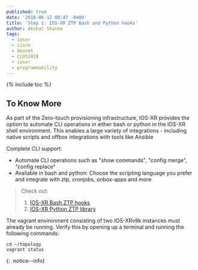 ```yaml
---
published: true
date: '2018-06-12 08:47 -0400'
title: 'Step 1: IOS-XR ZTP Bash and Python hooks'
author: Akshat Sharma
tags:
  - iosxr
  - cisco
  - devnet
  - CLUS2018
  - iosxr
  - programmability
---
```



{% include toc %}

## To Know More

As part of the Zero-touch provisioning infrastructure, IOS-XR provides the option to automate CLI operations in either bash or python in the IOS-XR shell environment. This enables a large variety of integrations - including native scripts and offbox integrations with tools like Ansible

Complete CLI support: 
*  Automate CLI operations such as "show commands", "config merge", "config replace"
*  Available in bash and python: Choose the scripting language you prefer and integrate with ztp, cronjobs, onbox-apps and more


>Check out:
>
>1) [IOS-XR Bash ZTP hooks](https://xrdocs.io/software-management/tutorials/2016-08-26-working-with-ztp/#ztp_helpersh)
>2) [IOS-XR Python ZTP library](https://xrdocs.io/software-management/tutorials/2016-08-26-working-with-ztp/#ztp_helpersh)


The vagrant environment consisting of two IOS-XRv9k instances must already be running. Verify this by opening up a terminal and running the following commands:

```
cd ~/topology
vagrant status

```

{: .notice--info}

## 

